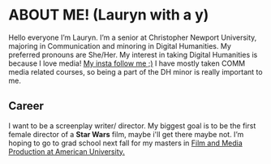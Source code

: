 # ABOUT ME! (Lauryn with a y)
Hello everyone I’m Lauryn. I’m a senior at Christopher Newport University, majoring in Communication and minoring in Digital Humanities.
 My preferred pronouns are She/Her.
 My interest in taking Digital Humanities is because I love media! [My insta follow me ;)](https://www.instagram.com/lauryn.lovess/?hl=en)
  I have mostly taken COMM media related courses, so being a part of the DH minor is really important to me.
## Career 
I want to be a screenplay writer/ director.
 My biggest goal is to be the first female director of a **Star Wars** film, maybe i'll get there maybe not.
 I’m hoping to go to grad school next fall for my masters in [Film and Media Production at American University.](https://www.american.edu/soc/film/ma/ma-flma-new.cfm)
 
